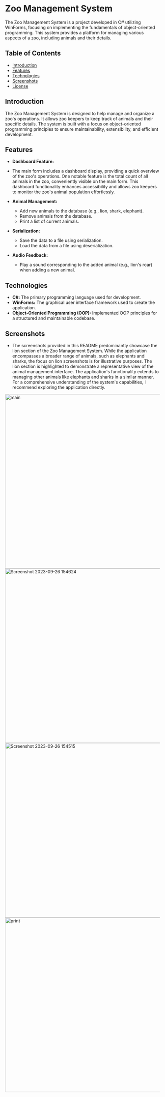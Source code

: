 # Zoo Management System

The Zoo Management System is a project developed in C# utilizing WinForms, focusing on implementing the fundamentals of object-oriented programming. 
This system provides a platform for managing various aspects of a zoo, including animals and their details.

## Table of Contents
- [Introduction](#introduction)
- [Features](#features)
- [Technologies](#technologies)
- [Screenshots](#screenshots)
- [License](#license)

## Introduction

The Zoo Management System is designed to help manage and organize a zoo's operations. It allows zoo keepers to keep track of animals and their specific details. The system is built with a focus on object-oriented programming principles to ensure maintainability, extensibility, and efficient development.


## Features

- **Dashboard Feature:**
- The main form includes a dashboard display, providing a quick overview of the zoo's operations.
One notable feature is the total count of all animals in the zoo, conveniently visible on the main form.
This dashboard functionality enhances accessibility and allows zoo keepers to monitor the zoo's animal population effortlessly.

- **Animal Management:**
  - Add new animals to the database (e.g., lion, shark, elephant).
  - Remove animals from the database.
  - Print a list of current animals.

- **Serialization:**
  - Save the data to a file using serialization.
  - Load the data from a file using deserialization.

- **Audio Feedback:**
  - Play a sound corresponding to the added animal (e.g., lion's roar) when adding a new animal.

## Technologies

- **C#:** The primary programming language used for development.
- **WinForms:** The graphical user interface framework used to create the application.
- **Object-Oriented Programming (OOP):** Implemented OOP principles for a structured and maintainable codebase.

## Screenshots

- The screenshots provided in this README predominantly showcase the lion section of the Zoo Management System.
  While the application encompasses a broader range of animals, such as elephants and sharks, the focus on lion screenshots is for illustrative purposes.
  The lion section is highlighted to demonstrate a representative view of the animal management interface.
  The application's functionality extends to managing other animals like elephants and sharks in a similar manner.
  For a comprehensive understanding of the system's capabilities, I recommend exploring the application directly.

<img width="567" alt="main" src="https://github.com/Dudi-Ohayon/Zoo-Management-System/assets/77026065/1e0d6732-cc6c-42f4-ae82-21e8b4cebd28">

<img width="568" alt="Screenshot 2023-09-26 154624" src="https://github.com/Dudi-Ohayon/Zoo-Management-System/assets/77026065/c6d9ecd0-1688-486f-99cb-f52c770073d1">

<img width="568" alt="Screenshot 2023-09-26 154515" src="https://github.com/Dudi-Ohayon/Zoo-Management-System/assets/77026065/652d690c-014a-485f-9619-1555d6f221ec">

<img width="568" alt="print" src="https://github.com/Dudi-Ohayon/Zoo-Management-System/assets/77026065/d5d6b3c4-d8d6-4cd2-b387-07b696faa845">



